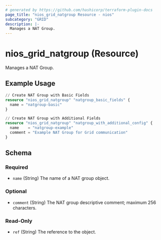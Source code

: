 ```yaml
---
# generated by https://github.com/hashicorp/terraform-plugin-docs
page_title: "nios_grid_natgroup Resource - nios"
subcategory: "GRID"
description: |-
  Manages a NAT Group.
---
```


# nios_grid_natgroup (Resource)

Manages a NAT Group.

## Example Usage

```terraform
// Create NAT Group with Basic Fields
resource "nios_grid_natgroup" "natgroup_basic_fields" {
  name = "natgroup-basic"
}

// Create NAT Group with Additional Fields
resource "nios_grid_natgroup" "natgroup_with_additional_config" {
  name    = "natgroup-example"
  comment = "Example NAT Group for Grid communication"
}
```

<!-- schema generated by tfplugindocs -->
## Schema

### Required

- `name` (String) The name of a NAT group object.

### Optional

- `comment` (String) The NAT group descriptive comment; maximum 256 characters.

### Read-Only

- `ref` (String) The reference to the object.
